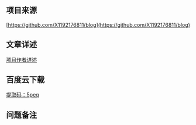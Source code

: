 ## 项目来源
[https://github.com/X1192176811/blog](https://github.com/X1192176811/blog)
## 文章详述
[项目作者详述](https://github.com/X1192176811/blog)
## 百度云下载
[提取码：5peq](https://pan.baidu.com/s/1J2TF_bRwaZg9quQjEALWNg)
## 问题备注

